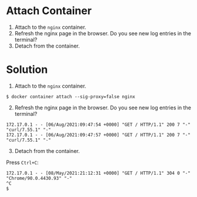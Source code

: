 
# Attach Container

1. Attach to the `nginx` container.
2. Refresh the nginx page in the browser.
   Do you see new log entries in the terminal?
3. Detach from the container.

# Solution

1. Attach to the `nginx` container.

```console
$ docker container attach --sig-proxy=false nginx
```

2. Refresh the nginx page in the browser.
   Do you see new log entries in the terminal?

```text
172.17.0.1 - - [06/Aug/2021:09:47:54 +0000] "GET / HTTP/1.1" 200 7 "-" "curl/7.55.1" "-"
172.17.0.1 - - [06/Aug/2021:09:47:57 +0000] "GET / HTTP/1.1" 200 7 "-" "curl/7.55.1" "-"
```

3. Detach from the container.

Press `Ctrl+C`:

```console
172.17.0.1 - - [08/May/2021:21:12:31 +0000] "GET / HTTP/1.1" 304 0 "-" "Chrome/90.0.4430.93" "-"
^C
$
```
